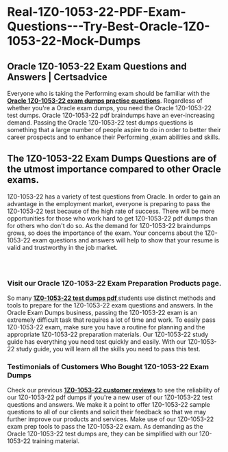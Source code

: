 # Real-1Z0-1053-22-PDF-Exam-Questions---Try-Best-Oracle-1Z0-1053-22-Mock-Dumps
<h2><strong>Oracle 1Z0-1053-22 Exam Questions and Answers | Certsadvice</strong></h2> <p>Everyone who is taking the Performing exam should be familiar with the <a href="http://www.certsadvice.com/oracle/1z0-1053-22-practice-questions"><strong>Oracle 1Z0-1053-22 exam dumps practise questions</strong></a>. Regardless of whether you&#39;re a Oracle exam dumps, you need the Oracle 1Z0-1053-22 test dumps. Oracle 1Z0-1053-22 pdf braindumps have an ever-increasing demand. Passing the Oracle 1Z0-1053-22 test dumps questions is something that a large number of people aspire to do in order to better their career prospects and to enhance their Performing ,exam abilities and skills.</p> <h2><strong>The 1Z0-1053-22 Exam Dumps Questions are of the utmost importance compared to other Oracle exams.</strong></h2> <p>1Z0-1053-22 has a variety of test questions from Oracle. In order to gain an advantage in the employment market, everyone is preparing to pass the 1Z0-1053-22 test because of the high rate of success. There will be more opportunities for those who work hard to get 1Z0-1053-22 pdf dumps than for others who don&#39;t do so. As the demand for 1Z0-1053-22 braindumps grows, so does the importance of the exam. Your concerns about the 1Z0-1053-22 exam questions and answers will help to show that your resume is valid and trustworthy in the job market.</p> <p><a href="http://www.certsadvice.com/oracle/1z0-1053-22-practice-questions" style="display: block; padding: 1em 0; text-align: center; "><img alt="" src="https://1.bp.blogspot.com/-RUOr8Wn-CRk/YUYAxC8kcHI/AAAAAAAAAnw/F7BbdI3tw8QDj5z8iX0vQAioQzKiUxduwCLcBGAsYHQ/s0/unnamed.jpg" /></a></p> <h3><strong>Visit our Oracle 1Z0-1053-22 Exam Preparation Products page.</strong></h3> <p>So many <a href="http://www.certsadvice.com/oracle/1z0-1053-22-practice-questions"><strong>1Z0-1053-22 test dumps pdf </strong></a>students use distinct methods and tools to prepare for the 1Z0-1053-22 exam questions and answers. In the Oracle Exam Dumps business, passing the 1Z0-1053-22 exam is an extremely difficult task that requires a lot of time and work. To easily pass 1Z0-1053-22 exam, make sure you have a routine for planning and the appropriate 1Z0-1053-22 preparation materials. Our 1Z0-1053-22 study guide has everything you need test quickly and easily. With our 1Z0-1053-22 study guide, you will learn all the skills you need to pass this test.</p> <h3><strong>Testimonials of Customers Who Bought 1Z0-1053-22 Exam Dumps</strong></h3> <p>Check our previous <a href="http://www.certsadvice.com/oracle/1z0-1053-22-practice-questions"><strong>1Z0-1053-22 customer reviews</strong></a> to see the reliability of our 1Z0-1053-22 pdf dumps if you&#39;re a new user of our 1Z0-1053-22 test questions and answers. We make it a point to offer 1Z0-1053-22 sample questions to all of our clients and solicit their feedback so that we may further improve our products and services. Make use of our 1Z0-1053-22 exam prep tools to pass the 1Z0-1053-22 exam. As demanding as the Oracle 1Z0-1053-22 test dumps are, they can be simplified with our 1Z0-1053-22 training material.</p>
